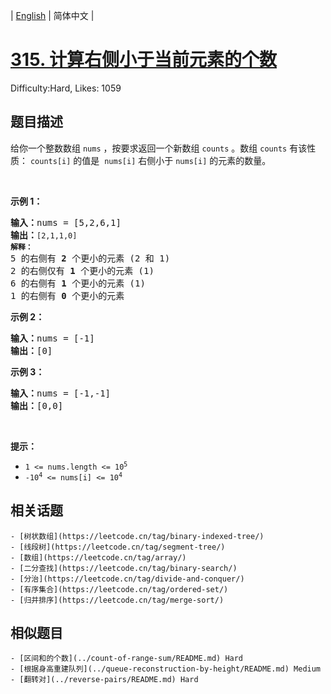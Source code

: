 
| [English](problem_en.md) | 简体中文 |

# [315. 计算右侧小于当前元素的个数](https://leetcode.cn/problems/count-of-smaller-numbers-after-self/)
Difficulty:Hard, Likes: 1059

## 题目描述

<p>给你一个整数数组 <code>nums</code><em> </em>，按要求返回一个新数组&nbsp;<code>counts</code><em> </em>。数组 <code>counts</code> 有该性质： <code>counts[i]</code> 的值是&nbsp; <code>nums[i]</code> 右侧小于&nbsp;<code>nums[i]</code> 的元素的数量。</p>

<p>&nbsp;</p>

<p><strong>示例 1：</strong></p>

<pre>
<strong>输入：</strong>nums = [5,2,6,1]
<strong>输出：</strong><code>[2,1,1,0] 
<strong>解释：</strong></code>
5 的右侧有 <strong>2 </strong>个更小的元素 (2 和 1)
2 的右侧仅有 <strong>1 </strong>个更小的元素 (1)
6 的右侧有 <strong>1 </strong>个更小的元素 (1)
1 的右侧有 <strong>0 </strong>个更小的元素
</pre>

<p><strong>示例 2：</strong></p>

<pre>
<strong>输入：</strong>nums = [-1]
<strong>输出：</strong>[0]
</pre>

<p><strong>示例 3：</strong></p>

<pre>
<strong>输入：</strong>nums = [-1,-1]
<strong>输出：</strong>[0,0]
</pre>

<p>&nbsp;</p>

<p><strong>提示：</strong></p>

<ul>
	<li><code>1 &lt;= nums.length &lt;= 10<sup>5</sup></code></li>
	<li><code>-10<sup>4</sup> &lt;= nums[i] &lt;= 10<sup>4</sup></code></li>
</ul>


## 相关话题

    - [树状数组](https://leetcode.cn/tag/binary-indexed-tree/)
    - [线段树](https://leetcode.cn/tag/segment-tree/)
    - [数组](https://leetcode.cn/tag/array/)
    - [二分查找](https://leetcode.cn/tag/binary-search/)
    - [分治](https://leetcode.cn/tag/divide-and-conquer/)
    - [有序集合](https://leetcode.cn/tag/ordered-set/)
    - [归并排序](https://leetcode.cn/tag/merge-sort/)

## 相似题目

    - [区间和的个数](../count-of-range-sum/README.md) Hard 
    - [根据身高重建队列](../queue-reconstruction-by-height/README.md) Medium 
    - [翻转对](../reverse-pairs/README.md) Hard 
